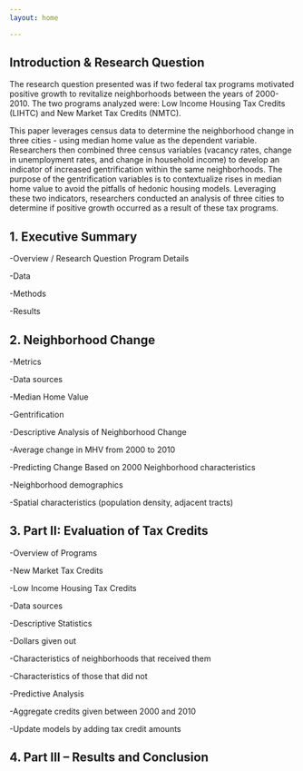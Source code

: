 ```yaml
---
layout: home

---
```

## Introduction & Research Question
The research question presented was if two federal tax programs motivated positive growth to revitalize neighborhoods between the years of 2000-2010. The two programs analyzed were: Low Income Housing Tax Credits (LIHTC) and New Market Tax Credits (NMTC).

This paper leverages census data to determine the neighborhood change in three cities - using median home value as the dependent variable. Researchers then combined three census variables (vacancy rates, change in unemployment rates, and change in household income) to develop an indicator of increased gentrification within the same neighborhoods. The purpose of the gentrification variables is to contextualize rises in median home value to avoid the pitfalls of hedonic housing models. Leveraging these two indicators, researchers conducted an analysis of three cities to determine if positive growth occurred as a result of these tax programs.

## 1. Executive Summary



-Overview / Research Question Program Details



-Data



-Methods



-Results



## 2. Neighborhood Change



-Metrics



  -Data sources
  
  
  
  -Median Home Value
  
  
  
  -Gentrification
  
  
  
-Descriptive Analysis of Neighborhood Change



-Average change in MHV from 2000 to 2010



-Predicting Change Based on 2000 Neighborhood characteristics



  -Neighborhood demographics
  
  
  
  -Spatial characteristics (population density, adjacent tracts)
  
  
  
## 3. Part II: Evaluation of Tax Credits



-Overview of Programs



  -New Market Tax Credits
  
  
  
  -Low Income Housing Tax Credits
  
  
  
-Data sources



-Descriptive Statistics



  -Dollars given out
  
  
  
  -Characteristics of neighborhoods that received them
  
  
  
  -Characteristics of those that did not
  
  
  
-Predictive Analysis



  -Aggregate credits given between 2000 and 2010
  
  
  
  -Update models by adding tax credit amounts
  
  
  
## 4. Part III – Results and Conclusion
